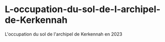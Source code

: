 # L-occupation-du-sol-de-l-archipel-de-Kerkennah
L'occupation du sol de l'archipel de Kerkennah en 2023
